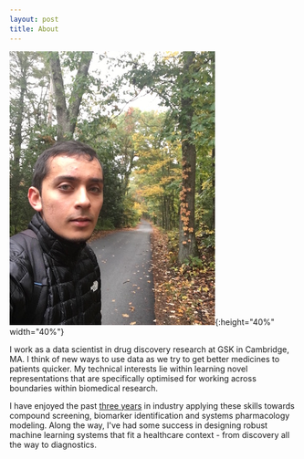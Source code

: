 ```yaml
---
layout: post
title: About
---
```


![](../Data/IMG_0595.JPG){:height="40%" width="40%"}

I work as a data scientist in drug discovery research at GSK in Cambridge, MA. I think of new ways to use data as we try to get better medicines to patients quicker. My technical interests lie within learning novel representations that are specifically optimised for working across boundaries within biomedical research. 

I have enjoyed the past [three years](https://www.linkedin.com/in/yusuf-roohani-bb195231/) in industry applying these skills towards compound screening, biomarker identification and systems pharmacology modeling. Along the way, I've had some success in designing robust machine learning systems that fit a healthcare context - from discovery all the way to diagnostics.
